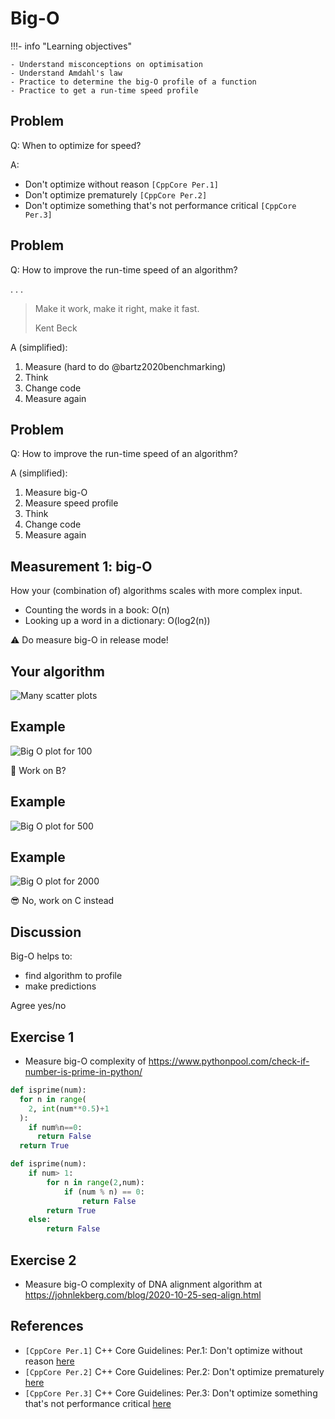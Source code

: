 # Big-O

!!!- info "Learning objectives"

    - Understand misconceptions on optimisation
    - Understand Amdahl's law
    - Practice to determine the big-O profile of a function
    - Practice to get a run-time speed profile

## Problem

Q: When to optimize for speed?

A:

- Don't optimize without reason `[CppCore Per.1]`
- Don't optimize prematurely `[CppCore Per.2]`
- Don't optimize something
  that's not performance critical `[CppCore Per.3]`

## Problem

Q: How to improve the run-time speed of an algorithm?

. . .

> Make it work, make it right, make it fast.
>
> Kent Beck

A (simplified):

1. Measure (hard to do @bartz2020benchmarking)
2. Think
3. Change code
4. Measure again

## Problem

Q: How to improve the run-time speed of an algorithm?

A (simplified):

1. Measure big-O
2. Measure speed profile
3. Think
4. Change code
5. Measure again

## Measurement 1: big-O

How your (combination of) algorithms scales with more complex input.

- Counting the words in a book: O(n)
- Looking up a word in a dictionary: O(log2(n))

:warning: Do measure big-O in release mode!

## Your algorithm

![Many scatter plots](many_scatter_plots.png)

## Example

![Big O plot for 100](big_o_100.png)

:monocle_face: Work on B?

## Example

![Big O plot for 500](big_o_500.png)

## Example

![Big O plot for 2000](big_o_2000.png)

:sunglasses: No, work on C instead

## Discussion

Big-O helps to:

- find algorithm to profile
- make predictions

Agree yes/no

## Exercise 1

- Measure big-O complexity of <https://www.pythonpool.com/check-if-number-is-prime-in-python/>

```python
def isprime(num):
  for n in range(
    2, int(num**0.5)+1
  ):
    if num%n==0:
      return False
  return True
```

```python
def isprime(num):
    if num> 1:
        for n in range(2,num):
            if (num % n) == 0:
                return False
        return True
    else:
        return False
```

## Exercise 2

- Measure big-O complexity of DNA alignment algorithm
  at <https://johnlekberg.com/blog/2020-10-25-seq-align.html>

## References

- `[CppCore Per.1]` C++ Core Guidelines: Per.1: Don't optimize without reason
  [here](https://isocpp.github.io/CppCoreGuidelines/CppCoreGuidelines#Rper-reason)
- `[CppCore Per.2]` C++ Core Guidelines: Per.2: Don't optimize prematurely
  [here](https://isocpp.github.io/CppCoreGuidelines/CppCoreGuidelines#per2-dont-optimize-prematurely)
- `[CppCore Per.3]` C++ Core Guidelines: Per.3:
  Don't optimize something that's not performance critical
  [here](https://isocpp.github.io/CppCoreGuidelines/CppCoreGuidelines#per3-dont-optimize-something-thats-not-performance-critical)

